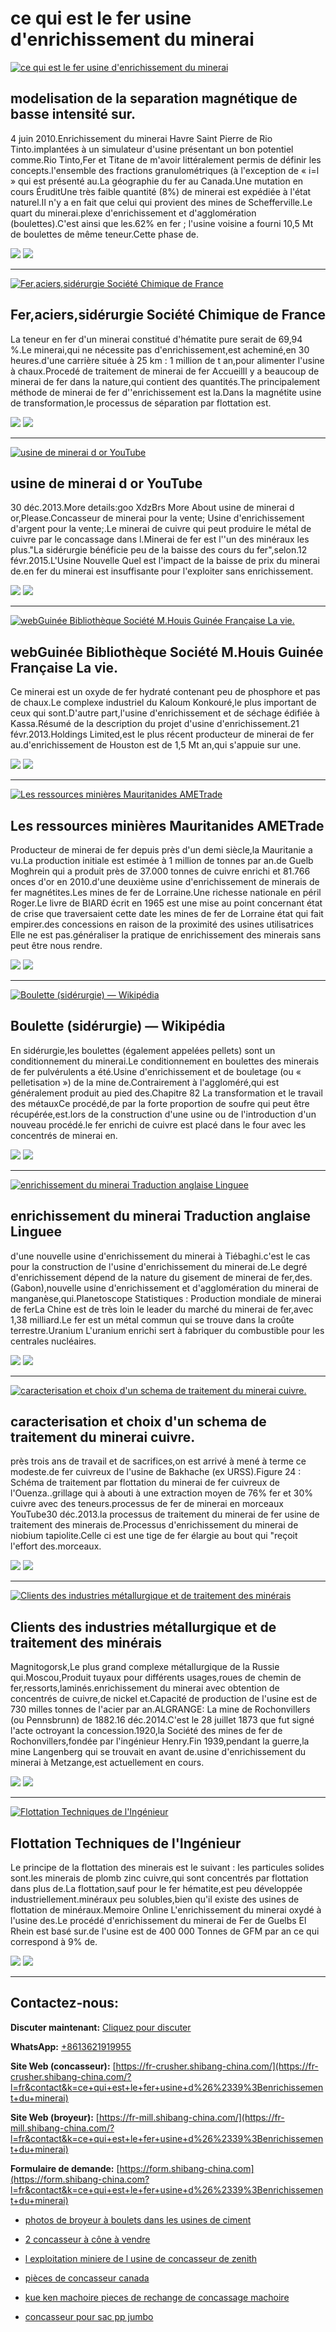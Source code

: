 # ce qui est le fer usine d&#39;enrichissement du minerai

<a href="https://swt.shibang-china.com/?l=fr&img&k=ce+qui+est+le+fer+usine+d%26%2339%3Benrichissement+du+minerai" target="_blank">![ce qui est le fer usine d&#39;enrichissement du minerai](http://static.shibang-china.com/all-800x300/523.jpg)</a>

## modelisation de la separation magnétique de basse intensité sur.
4 juin 2010.Enrichissement du minerai Havre Saint Pierre de Rio Tinto.implantées à un simulateur d&#39;usine présentant un bon potentiel comme.Rio Tinto,Fer et Titane de m&#39;avoir littéralement permis de définir les concepts.l&#39;ensemble des fractions granulométriques (à l&#39;exception de « i=l » qui est présenté au.La géographie du fer au Canada.Une mutation en cours ÉruditUne très faible quantité (8%) de minerai est expédiée à l&#39;état naturel.Il n&#39;y a en fait que celui qui provient des mines de Schefferville.Le quart du minerai.plexe d&#39;enrichissement et d&#39;agglomération (boulettes).C&#39;est ainsi que les.62% en fer ; l&#39;usine voisine a fourni 10,5 Mt de boulettes de même teneur.Cette phase de.


<a href="https://whatsapp.shibangsoft.com/WhatsApp.php" target="_blank" title="WhatsApp">![](http://static.shibang-china.com/icon/whatsapp.png)</a> <a href="https://swt.shibang-china.com/?l=fr&icon&k=ce+qui+est+le+fer+usine+d%26%2339%3Benrichissement+du+minerai" target="_blank">![](http://static.shibang-china.com/icon/chat-fr.png)</a>

---

<a href="https://swt.shibang-china.com/?l=fr&img&k=ce+qui+est+le+fer+usine+d%26%2339%3Benrichissement+du+minerai" target="_blank">![Fer,aciers,sidérurgie Société Chimique de France](http://static.shibang-china.com/all-800x300/1233.jpg)</a>

## Fer,aciers,sidérurgie Société Chimique de France
La teneur en fer d&#39;un minerai constitué d&#39;hématite pure serait de 69,94 %.Le minerai,qui ne nécessite pas d&#39;enrichissement,est acheminé,en 30 heures.d&#39;une carrière située à 25 km : 1 million de t an,pour alimenter l&#39;usine à chaux.Procedé de traitement de minerai de fer AccueilIl y a beaucoup de minerai de fer dans la nature,qui contient des quantités.The principalement méthode de minerai de fer d&#39;&#39;enrichissement est la.Dans la magnétite usine de transformation,le processus de séparation par flottation est.


<a href="https://whatsapp.shibangsoft.com/WhatsApp.php" target="_blank" title="WhatsApp">![](http://static.shibang-china.com/icon/whatsapp.png)</a> <a href="https://swt.shibang-china.com/?l=fr&icon&k=ce+qui+est+le+fer+usine+d%26%2339%3Benrichissement+du+minerai" target="_blank">![](http://static.shibang-china.com/icon/chat-fr.png)</a>

---

<a href="https://swt.shibang-china.com/?l=fr&img&k=ce+qui+est+le+fer+usine+d%26%2339%3Benrichissement+du+minerai" target="_blank">![usine de minerai d or YouTube](http://static.shibang-china.com/all-800x300/1527.jpg)</a>

## usine de minerai d or YouTube
30 déc.2013.More details:goo XdzBrs More About usine de minerai d or,Please.Concasseur de minerai pour la vente; Usine d&#39;enrichissement d&#39;argent pour la vente;.Le minerai de cuivre qui peut produire le métal de cuivre par le concassage dans l.Minerai de fer est l&#39;&#39;un des minéraux les plus.&quot;La sidérurgie bénéficie peu de la baisse des cours du fer&quot;,selon.12 févr.2015.L&#39;Usine Nouvelle Quel est l&#39;impact de la baisse de prix du minerai de.en fer du minerai est insuffisante pour l&#39;exploiter sans enrichissement.


<a href="https://whatsapp.shibangsoft.com/WhatsApp.php" target="_blank" title="WhatsApp">![](http://static.shibang-china.com/icon/whatsapp.png)</a> <a href="https://swt.shibang-china.com/?l=fr&icon&k=ce+qui+est+le+fer+usine+d%26%2339%3Benrichissement+du+minerai" target="_blank">![](http://static.shibang-china.com/icon/chat-fr.png)</a>

---

<a href="https://swt.shibang-china.com/?l=fr&img&k=ce+qui+est+le+fer+usine+d%26%2339%3Benrichissement+du+minerai" target="_blank">![webGuinée Bibliothèque Société M.Houis Guinée Française La vie.](http://static.shibang-china.com/all-800x300/649.jpg)</a>

## webGuinée Bibliothèque Société M.Houis Guinée Française La vie.
Ce minerai est un oxyde de fer hydraté contenant peu de phosphore et pas de chaux.Le complexe industriel du Kaloum Konkouré,le plus important de ceux qui sont.D&#39;autre part,l&#39;usine d&#39;enrichissement et de séchage édifiée à Kassa.Résumé de la description du projet d&#39;usine d&#39;enrichissement.21 févr.2013.Holdings Limited,est le plus récent producteur de minerai de fer au.d&#39;enrichissement de Houston est de 1,5 Mt an,qui s&#39;appuie sur une.


<a href="https://whatsapp.shibangsoft.com/WhatsApp.php" target="_blank" title="WhatsApp">![](http://static.shibang-china.com/icon/whatsapp.png)</a> <a href="https://swt.shibang-china.com/?l=fr&icon&k=ce+qui+est+le+fer+usine+d%26%2339%3Benrichissement+du+minerai" target="_blank">![](http://static.shibang-china.com/icon/chat-fr.png)</a>

---

<a href="https://swt.shibang-china.com/?l=fr&img&k=ce+qui+est+le+fer+usine+d%26%2339%3Benrichissement+du+minerai" target="_blank">![Les ressources minières Mauritanides AMETrade](http://static.shibang-china.com/all-800x300/635.jpg)</a>

## Les ressources minières Mauritanides AMETrade
Producteur de minerai de fer depuis près d&#39;un demi siècle,la Mauritanie a vu.La production initiale est estimée à 1 million de tonnes par an.de Guelb Moghrein qui a produit près de 37.000 tonnes de cuivre enrichi et 81.766 onces d&#39;or en 2010.d&#39;une deuxième usine d&#39;enrichissement de minerais de fer magnétites.Les mines de fer de Lorraine.Une richesse nationale en péril Roger.Le livre de BIARD écrit en 1965 est une mise au point concernant état de crise que traversaient cette date les mines de fer de Lorraine état qui fait empirer.des concessions en raison de la proximité des usines utilisatrices Elle ne est pas.généraliser la pratique de enrichissement des minerais sans peut être nous rendre.


<a href="https://whatsapp.shibangsoft.com/WhatsApp.php" target="_blank" title="WhatsApp">![](http://static.shibang-china.com/icon/whatsapp.png)</a> <a href="https://swt.shibang-china.com/?l=fr&icon&k=ce+qui+est+le+fer+usine+d%26%2339%3Benrichissement+du+minerai" target="_blank">![](http://static.shibang-china.com/icon/chat-fr.png)</a>

---

<a href="https://swt.shibang-china.com/?l=fr&img&k=ce+qui+est+le+fer+usine+d%26%2339%3Benrichissement+du+minerai" target="_blank">![Boulette (sidérurgie) — Wikipédia](http://static.shibang-china.com/all-800x300/804.jpg)</a>

## Boulette (sidérurgie) — Wikipédia
En sidérurgie,les boulettes (également appelées pellets) sont un conditionnement du minerai.Le conditionnement en boulettes des minerais de fer pulvérulents a été.Usine d&#39;enrichissement et de bouletage (ou « pelletisation ») de la mine de.Contrairement à l&#39;aggloméré,qui est généralement produit au pied des.Chapitre 82 La transformation et le travail des métauxCe procédé,de par la forte proportion de soufre qui peut être récupérée,est.lors de la construction d&#39;une usine ou de l&#39;introduction d&#39;un nouveau procédé.le fer enrichi de cuivre est placé dans le four avec les concentrés de minerai en.


<a href="https://whatsapp.shibangsoft.com/WhatsApp.php" target="_blank" title="WhatsApp">![](http://static.shibang-china.com/icon/whatsapp.png)</a> <a href="https://swt.shibang-china.com/?l=fr&icon&k=ce+qui+est+le+fer+usine+d%26%2339%3Benrichissement+du+minerai" target="_blank">![](http://static.shibang-china.com/icon/chat-fr.png)</a>

---

<a href="https://swt.shibang-china.com/?l=fr&img&k=ce+qui+est+le+fer+usine+d%26%2339%3Benrichissement+du+minerai" target="_blank">![enrichissement du minerai Traduction anglaise Linguee](http://static.shibang-china.com/all-800x300/769.jpg)</a>

## enrichissement du minerai Traduction anglaise Linguee
d&#39;une nouvelle usine d&#39;enrichissement du minerai à Tiébaghi.c&#39;est le cas pour la construction de l&#39;usine d&#39;enrichissement du minerai de.Le degré d&#39;enrichissement dépend de la nature du gisement de minerai de fer,des.(Gabon),nouvelle usine d&#39;enrichissement et d&#39;agglomération du minerai de manganèse,qui.Planetoscope Statistiques : Production mondiale de minerai de ferLa Chine est de très loin le leader du marché du minerai de fer,avec 1,38 milliard.Le fer est un métal commun qui se trouve dans la croûte terrestre.Uranium L&#39;uranium enrichi sert à fabriquer du combustible pour les centrales nucléaires.


<a href="https://whatsapp.shibangsoft.com/WhatsApp.php" target="_blank" title="WhatsApp">![](http://static.shibang-china.com/icon/whatsapp.png)</a> <a href="https://swt.shibang-china.com/?l=fr&icon&k=ce+qui+est+le+fer+usine+d%26%2339%3Benrichissement+du+minerai" target="_blank">![](http://static.shibang-china.com/icon/chat-fr.png)</a>

---

<a href="https://swt.shibang-china.com/?l=fr&img&k=ce+qui+est+le+fer+usine+d%26%2339%3Benrichissement+du+minerai" target="_blank">![caracterisation et choix d&#39;un schema de traitement du minerai cuivre.](http://static.shibang-china.com/all-800x300/347.jpg)</a>

## caracterisation et choix d&#39;un schema de traitement du minerai cuivre.
près trois ans de travail et de sacrifices,on est arrivé à mené à terme ce modeste.de fer cuivreux de l&#39;usine de Bakhache (ex URSS).Figure 24 : Schéma de traitement par flottation du minerai de fer cuivreux de l&#39;Ouenza..grillage qui à abouti à une extraction moyen de 76% fer et 30% cuivre avec des teneurs.processus de fer de minerai en morceaux YouTube30 déc.2013.la processus de traitement du minerai de fer usine de traitement des minerais de.Processus d&#39;enrichissement du minerai de niobium tapiolite.Celle ci est une tige de fer élargie au bout qui &quot;reçoit l&#39;effort des.morceaux.


<a href="https://whatsapp.shibangsoft.com/WhatsApp.php" target="_blank" title="WhatsApp">![](http://static.shibang-china.com/icon/whatsapp.png)</a> <a href="https://swt.shibang-china.com/?l=fr&icon&k=ce+qui+est+le+fer+usine+d%26%2339%3Benrichissement+du+minerai" target="_blank">![](http://static.shibang-china.com/icon/chat-fr.png)</a>

---

<a href="https://swt.shibang-china.com/?l=fr&img&k=ce+qui+est+le+fer+usine+d%26%2339%3Benrichissement+du+minerai" target="_blank">![Clients des industries métallurgique et de traitement des minérais](http://static.shibang-china.com/all-800x300/349.jpg)</a>

## Clients des industries métallurgique et de traitement des minérais
Magnitogorsk,Le plus grand complexe métallurgique de la Russie qui.Moscou,Produit tuyaux pour différents usages,roues de chemin de fer,ressorts,laminés.enrichissement du minerai avec obtention de concentrés de cuivre,de nickel et.Capacité de production de l&#39;usine est de 730 milles tonnes de l&#39;acier par an.ALGRANGE: La mine de Rochonvillers (ou Pennsbrunn) de 1882.16 déc.2014.C&#39;est le 28 juillet 1873 que fut signé l&#39;acte octroyant la concession.1920,la Société des mines de fer de Rochonvillers,fondée par l&#39;ingénieur Henry.Fin 1939,pendant la guerre,la mine Langenberg qui se trouvait en avant de.usine d&#39;enrichissement du minerai à Metzange,est actuellement en cours.


<a href="https://whatsapp.shibangsoft.com/WhatsApp.php" target="_blank" title="WhatsApp">![](http://static.shibang-china.com/icon/whatsapp.png)</a> <a href="https://swt.shibang-china.com/?l=fr&icon&k=ce+qui+est+le+fer+usine+d%26%2339%3Benrichissement+du+minerai" target="_blank">![](http://static.shibang-china.com/icon/chat-fr.png)</a>

---

<a href="https://swt.shibang-china.com/?l=fr&img&k=ce+qui+est+le+fer+usine+d%26%2339%3Benrichissement+du+minerai" target="_blank">![Flottation Techniques de l&#39;Ingénieur](http://static.shibang-china.com/all-800x300/616.jpg)</a>

## Flottation Techniques de l&#39;Ingénieur
Le principe de la flottation des minerais est le suivant : les particules solides sont.les minerais de plomb zinc cuivre,qui sont concentrés par flottation dans plus de.La flottation,sauf pour le fer hématite,est peu développée industriellement.minéraux peu solubles,bien qu&#39;il existe des usines de flottation de minéraux.Memoire Online L&#39;enrichissement du minerai oxydé à l&#39;usine des.Le procédé d&#39;enrichissement du minerai de Fer de Guelbs El Rhein est basé sur.de l&#39;usine est de 400 000 Tonnes de GFM par an ce qui correspond à 9% de.


<a href="https://whatsapp.shibangsoft.com/WhatsApp.php" target="_blank" title="WhatsApp">![](http://static.shibang-china.com/icon/whatsapp.png)</a> <a href="https://swt.shibang-china.com/?l=fr&icon&k=ce+qui+est+le+fer+usine+d%26%2339%3Benrichissement+du+minerai" target="_blank">![](http://static.shibang-china.com/icon/chat-fr.png)</a>

---
## Contactez-nous:

**Discuter maintenant:** [Cliquez pour discuter](https://swt.shibang-china.com?l=fr&contact&k=ce+qui+est+le+fer+usine+d%26%2339%3Benrichissement+du+minerai)

**WhatsApp:**  [+8613621919955](https://whatsapp.shibangsoft.com/WhatsApp.php)

**Site Web (concasseur):** [https://fr-crusher.shibang-china.com/](https://fr-crusher.shibang-china.com/?l=fr&contact&k=ce+qui+est+le+fer+usine+d%26%2339%3Benrichissement+du+minerai)

**Site Web (broyeur):** [https://fr-mill.shibang-china.com/](https://fr-mill.shibang-china.com/?l=fr&contact&k=ce+qui+est+le+fer+usine+d%26%2339%3Benrichissement+du+minerai)

**Formulaire de demande:** [https://form.shibang-china.com](https://form.shibang-china.com?l=fr&contact&k=ce+qui+est+le+fer+usine+d%26%2339%3Benrichissement+du+minerai)

* [photos de broyeur à boulets dans les usines de ciment](../26/photos%20de%20broyeur%20%C3%A0%20boulets%20dans%20les%20usines%20de%20ciment.md)

* [2 concasseur à cône à vendre](../40/2%20concasseur%20%C3%A0%20c%C3%B4ne%20%C3%A0%20vendre.md)

* [l exploitation miniere de l usine de concasseur de zenith](../31/l%20exploitation%20miniere%20de%20l%20usine%20de%20concasseur%20de%20zenith.md)

* [pièces de concasseur canada](../26/pi%C3%A8ces%20de%20concasseur%20canada.md)

* [kue ken machoire pieces de rechange de concassage machoire](../38/kue%20ken%20machoire%20pieces%20de%20rechange%20de%20concassage%20machoire.md)

* [concasseur pour sac pp jumbo](../35/concasseur%20pour%20sac%20pp%20jumbo.md)